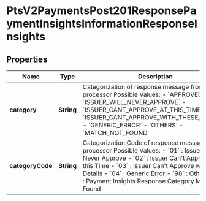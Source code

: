 
# PtsV2PaymentsPost201ResponsePaymentInsightsInformationResponseInsights

## Properties
Name | Type | Description | Notes
------------ | ------------- | ------------- | -------------
**category** | **String** | Categorization of response message from processor  Possible Values: - &#x60;APPROVED&#x60; - &#x60;ISSUER_WILL_NEVER_APPROVE&#x60; - &#x60;ISSUER_CANT_APPROVE_AT_THIS_TIME&#x60; - &#x60;ISSUER_CANT_APPROVE_WITH_THESE_DETAILS&#x60; - &#x60;GENERIC_ERROR&#x60; - &#x60;OTHERS&#x60; - &#x60;MATCH_NOT_FOUND&#x60;  |  [optional]
**categoryCode** | **String** | Categorization Code of response message from processor  Possible Values: - &#x60;01&#x60; : Issuer Will Never Approve - &#x60;02&#x60; : Issuer Can&#39;t Approve at this Time - &#x60;03&#x60; : Issuer Can&#39;t Approve with these Details - &#x60;04&#x60; : Generic Error - &#x60;98&#x60; : Others - &#x60;99&#x60; : Payment Insights Response Category Match Not Found  |  [optional]



